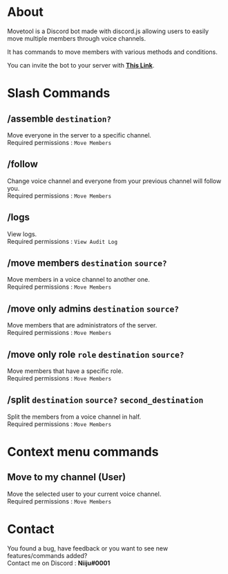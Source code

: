 # About

Movetool is a Discord bot made with discord.js allowing users to easily move multiple members through voice channels.

It has commands to move members with various methods and conditions.

You can invite the bot to your server with [**This Link**](https://discord.com/api/oauth2/authorize?client_id=827353852290007080&permissions=16777216&scope=bot%20applications.commands).


# Slash Commands

## /assemble `destination?`
Move everyone in the server to a specific channel. </br>
Required permissions : `Move Members`

## /follow
Change voice channel and everyone from your previous channel will follow you. </br>
Required permissions : `Move Members`

## /logs
View logs. </br>
Required permissions : `View Audit Log`

## /move members `destination` `source?`
Move members in a voice channel to another one. </br>
Required permissions : `Move Members`

## /move only admins `destination` `source?`
Move members that are administrators of the server. </br>
Required permissions : `Move Members`

## /move only role `role` `destination` `source?`
Move members that have a specific role. </br>
Required permissions : `Move Members`

## /split `destination` `source?` `second_destination`
Split the members from a voice channel in half. </br>
Required permissions : `Move Members`


# Context menu commands

## Move to my channel (User)
Move the selected user to your current voice channel. </br>
Required permissions : `Move Members`


# Contact

You found a bug, have feedback or you want to see new features/commands  added? <br />
Contact me on Discord : **Niiju#0001**
